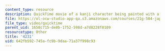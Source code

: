 ```yaml
---
content_type: resource
description: QuickTime movie of a kanji character being painted with a brush.
file: https://ol-ocw-studio-app-qa.s3.amazonaws.com/courses/21g-504-japanese-iv-spring-2009/642fb592745afc9b9daa71a37f998c93_4231.mov
file_type: video/quicktime
parent_uid: 1658c715-de8b-1752-598d-a7d8228f0109
resourcetype: Other
title: '4231'
uid: 642fb592-745a-fc9b-9daa-71a37f998c93
---
```

